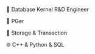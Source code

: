:boy: Database Kernel R&D Engineer
	
:running: PGer

:moyai: Storage & Transaction

:globe_with_meridians: C++ & Python & SQL

